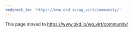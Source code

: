 ```yaml
---
redirect_to: 'https://www.okd.io/wg_virt/community/'
---
```


This page moved to https://www.okd.io/wg_virt/community/